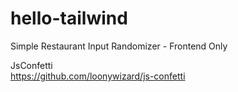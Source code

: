 # hello-tailwind
Simple Restaurant Input Randomizer - Frontend Only

JsConfetti \
https://github.com/loonywizard/js-confetti
